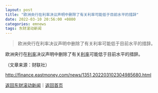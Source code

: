 ```yaml
---
layout: post
title: "欧洲央行在利率决议声明中删除了有关利率可能低于目前水平的措辞"
date: 2022-03-10 20:56:00 +0800
categories: emnews
tags: 东财滚动新闻
---
```

> 欧洲央行在利率决议声明中删除了有关利率可能低于目前水平的措辞。

<p>欧洲央行在<span id="Info.344"><a href="http://data.eastmoney.com/cjsj/yhll.html" class="infokey">利率</a></span>决议声明中删除了有关<span id="Info.391"><a href="http://data.eastmoney.com/cjsj/yhll.html" class="infokey">利率</a></span>可能低于目前水平的措辞。 </p><p class="em_media">（文章来源：财联社）</p>

<http://finance.eastmoney.com/news/1351,202203102304985680.html>

[返回东财滚动新闻](//finews.withounder.com/emnews/)｜[返回首页](//finews.withounder.com/)